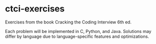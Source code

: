 # ctci-exercises
Exercises from the book Cracking the Coding Interview 6th ed.

Each problem will be implemented in C, Python, and Java. Solutions may differ by language due to language-specific features and optimizations.

